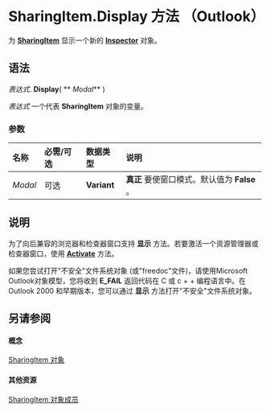 
# SharingItem.Display 方法 （Outlook）

为  **[SharingItem](63dd3451-44f3-7cc4-c6e2-7dad5835a7d2.md)** 显示一个新的 **[Inspector](d7384756-669c-0549-1032-c3b864187994.md)** 对象。


## 语法

 _表达式_. **Display**( ** _Modal_** )

 _表达式_ 一个代表 **SharingItem** 对象的变量。


### 参数



|**名称**|**必需/可选**|**数据类型**|**说明**|
|:-----|:-----|:-----|:-----|
| _Modal_|可选|**Variant**|**真正** 要使窗口模式。默认值为 **False** 。|

## 说明

为了向后兼容的浏览器和检查器窗口支持 **显示** 方法。若要激活一个资源管理器或检查器窗口，使用 **[Activate](d7784df0-b595-6f5a-2195-27ad021db6de.md)** 方法。

如果您尝试打开"不安全"文件系统对象 (或"freedoc"文件)，请使用Microsoft Outlook对象模型，您将收到 **E_FAIL** 返回代码在 C 或 c + + 编程语言中。在 Outlook 2000 和早期版本，您可以通过 **显示** 方法打开"不安全"文件系统对象。


## 另请参阅


#### 概念


[SharingItem 对象](63dd3451-44f3-7cc4-c6e2-7dad5835a7d2.md)
#### 其他资源


[SharingItem 对象成员](719ad60e-2242-2c54-778f-006b61690389.md)